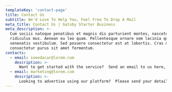```yaml
---
templateKey: 'contact-page'
title: Contact Us
subtitle: We'd Love To Help You, Feel Free To Drop A Mail
meta_title: Contact Us | Gatsby Starter Business
meta_description: >-
  Cum sociis natoque penatibus et magnis dis parturient montes, nascetur
  ridiculus mus. Aenean eu leo quam. Pellentesque ornare sem lacinia quam
  venenatis vestibulum. Sed posuere consectetur est at lobortis. Cras mattis
  consectetur purus sit amet fermentum.
contacts:
  - email: ineedacar@lorem.com
    description: >-
      Want to get started with the service?  Send an email to us here, and we will promptly get you started!
  - email: marketing@lorem.com
    description: >-
      Looking to advertise using our platform?  Please send your details here, and we will promptly get back to you.
---
```


